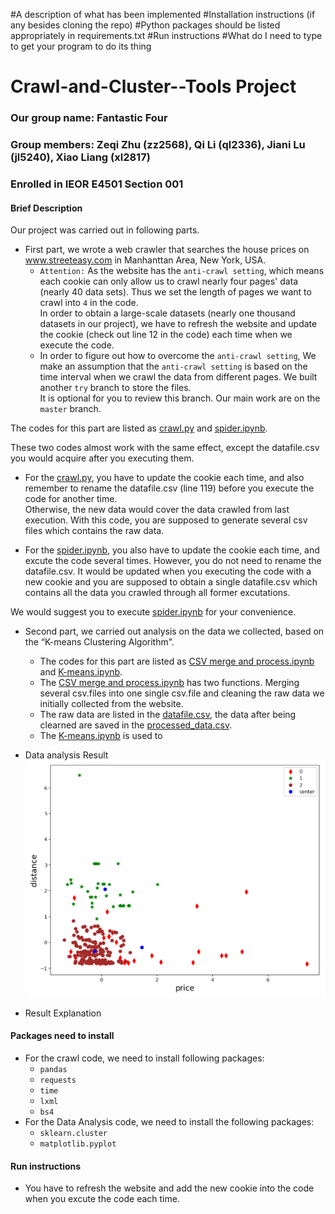 #A description of what has been implemented
#Installation instructions (if any besides cloning the repo)
#Python packages should be listed appropriately in requirements.txt
#Run instructions
#What do I need to type to get your program to do its thing

# Crawl-and-Cluster--Tools Project
### Our group name: Fantastic Four
### Group members: Zeqi Zhu (zz2568), Qi Li (ql2336), Jiani Lu (jl5240), Xiao Liang (xl2817)
### Enrolled in IEOR E4501 Section 001

#### Brief Description
Our project was carried out in following parts.<br>

* First part, we wrote a web crawler that searches the house prices on www.streeteasy.com in Manhanttan Area, New York, USA.<br> 
  * `Attention:` As the website has the `anti-crawl setting`, which means each cookie can only allow us to crawl nearly four pages' data (nearly 40 data sets). Thus we set the length of pages we want to crawl into `4` in the code. <br>
In order to obtain a large-scale datasets (nearly one thousand datasets in our project), we have to refresh the website and update the cookie (check out line 12 in the code) each time when we execute the code. <br>
  * In order to figure out how to overcome the `anti-crawl setting`, We make an assumption that the `anti-crawl setting` is based on the time interval when we crawl the data from different pages. We built another `try` branch to store the files.<br>It is optional for you to review this branch. Our main work are on the `master` branch.

The codes for this part are listed as [crawl.py](https://github.com/ZachyZhu/Crawl-and-Cluster--Tools-Project/blob/master/crawl.py) and [spider.ipynb](https://github.com/ZachyZhu/Crawl-and-Cluster--Tools-Project/blob/master/spider.ipynb). <br>

These two codes almost work with the same effect, except the datafile.csv you would acquire after you executing them.

  * For the [crawl.py](https://github.com/ZachyZhu/Crawl-and-Cluster--Tools-Project/blob/master/crawl.py), you have to update the cookie each time, and also remember to rename the datafile.csv (line 119) before you execute the code for another time.<br> Otherwise, the new data would cover the data crawled from last execution. With this code, you are supposed to generate several csv files which contains the raw data. 

  * For the [spider.ipynb](https://github.com/ZachyZhu/Crawl-and-Cluster--Tools-Project/blob/master/spider.ipynb), you also have to update the cookie each time, and excute the code several times. However, you do not need to rename the datafile.csv. It would be updated when you executing the code with a new cookie and you are supposed to obtain a single datafile.csv which contains all the data you crawled through all former excutations.<br>
  
We would suggest you to execute [spider.ipynb](https://github.com/ZachyZhu/Crawl-and-Cluster--Tools-Project/blob/master/spider.ipynb) for your convenience.

* Second part, we carried out analysis on the data we collected, based on the “K-means Clustering Algorithm". <br>
  * The codes for this part are listed as [CSV merge and process.ipynb](https://github.com/ZachyZhu/Crawl-and-Cluster--Tools-Project/blob/master/CSV%20merge%20and%20process.ipynb) and [K-means.ipynb](https://github.com/ZachyZhu/Crawl-and-Cluster--Tools-Project/blob/master/kmeans.ipynb). <br>
  * The [CSV merge and process.ipynb](https://github.com/ZachyZhu/Crawl-and-Cluster--Tools-Project/blob/master/CSV%20merge%20and%20process.ipynb) has two functions. Merging several csv.files into one single csv.file and cleaning the raw data we initially collected from the website.<br>
  * The raw data are listed in the [datafile.csv](https://github.com/ZachyZhu/Crawl-and-Cluster--Tools-Project/blob/master/datafile.csv), the data after being clearned are saved in the [processed_data.csv](https://github.com/ZachyZhu/Crawl-and-Cluster--Tools-Project/blob/master/processed_data.csv). <br>
  * The [K-means.ipynb](https://github.com/ZachyZhu/Crawl-and-Cluster--Tools-Project/blob/master/kmeans.ipynb) is used to 

* Data analysis Result<br>
![](https://github.com/ZachyZhu/Crawl-and-Cluster--Tools-Project/blob/master/visualized%20data.png)

* Result Explanation <br>


#### Packages need to install
* For the crawl code, we need to install following packages:<br>
  * `pandas`
  * `requests`
  * `time`
  * `lxml`
  * `bs4` 
* For the Data Analysis code, we need to install the following packages:<br>
  * `sklearn.cluster`
  * `matplotlib.pyplot`

#### Run instructions
* You have to refresh the website and add the new cookie into the code when you excute the code each time. 
